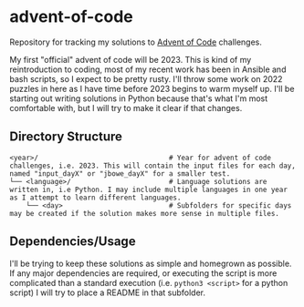 # advent-of-code
Repository for tracking my solutions to [Advent of Code](https://adventofcode.com/) challenges. 

My first "official" advent of code will be 2023. This is kind of my reintroduction to coding, most of my recent work has been in Ansible and bash scripts, so I expect to be pretty rusty.
I'll throw some work on 2022 puzzles in here as I have time before 2023 begins to warm myself up. I'll be starting out writing solutions in Python because that's what I'm most comfortable with,
but I will try to make it clear if that changes.
## Directory Structure
``` shell
<year>/                                # Year for advent of code challenges, i.e. 2023. This will contain the input files for each day, named "input_dayX" or "jbowe_dayX" for a smaller test.
└── <language>/                        # Language solutions are written in, i.e Python. I may include multiple languages in one year as I attempt to learn different languages.
    └── <day>                          # Subfolders for specific days may be created if the solution makes more sense in multiple files.
```

## Dependencies/Usage
I'll be trying to keep these solutions as simple and homegrown as possible. If any major dependencies are required, or executing the script is more complicated than a standard execution 
(i.e. `python3 <script>` for a python script) I will try to place a README in that subfolder.
